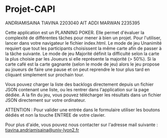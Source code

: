 # Projet-CAPI
ANDRIAMISAINA TIAVINA 2203040 AIT ADDI MARWAN 2235395

Cette application est un PLANNING POKER. Elle permet d'évaluer la complexité de différentes tâches pour mener à bien un projet. 
Pour l'utiliser, lancer dans votre navigateur le fichier index.html. 
Le mode de jeu Unanimité requiert que tout les participants choisissent la même carte afin de passer à la tâche suivante.
Le mode de jeu Majorité définit la difficulté selon la carte la plus choisie par les Joueurs si elle représente la majorité (> 50%).
Si la carte café est la carte gagnante (selon le mode de jeu) alors le jeu propose au joueurs de faire une pause et on peut reprendre le tour plus tard en cliquant simplement sur prochain tour.

Vous pouvez charger la liste des backlogs directement depuis un fichier JSON contenant une liste, ou les rentrer dans l'application sur la page dédiée.
A la fin du jeu, vous pouvez télécharger les résultats dans un fichier JSON directement sur votre ordinateur.

ATTENTION : Pour valider une entrée dans le formulaire utiliser les boutons dédiés et non la touche ENTREE de votre clavier.

Pour plus d'aide, vous pouvez nous contacter sur l'adresse mail suivante : tiavina.andriamisaina@univ-lyon2.fr